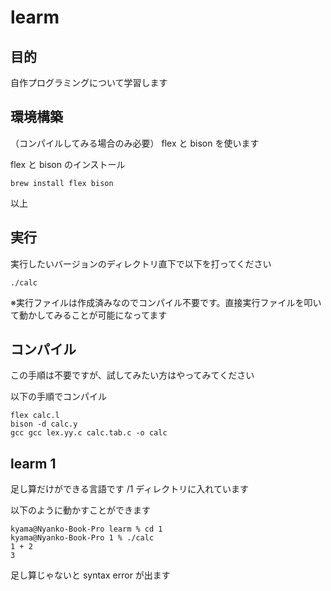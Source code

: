 
# learm

## 目的

自作プログラミングについて学習します


## 環境構築

（コンパイルしてみる場合のみ必要）
flex と bison を使います

flex と bison のインストール
```
brew install flex bison
```

以上

## 実行

実行したいバージョンのディレクトリ直下で以下を打ってください

```
./calc
```

※実行ファイルは作成済みなのでコンパイル不要です。直接実行ファイルを叩いて動かしてみることが可能になってます

## コンパイル

この手順は不要ですが、試してみたい方はやってみてください

以下の手順でコンパイル

```
flex calc.l
bison -d calc.y
gcc gcc lex.yy.c calc.tab.c -o calc
```


## learm 1

足し算だけができる言語です
/1 ディレクトリに入れています

以下のように動かすことができます

```
kyama@Nyanko-Book-Pro learm % cd 1
kyama@Nyanko-Book-Pro 1 % ./calc
1 + 2
3
```

足し算じゃないと syntax error が出ます
